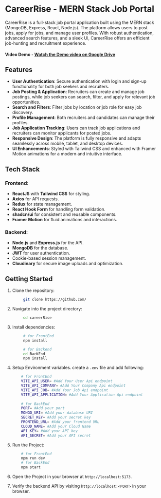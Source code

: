 # CareerRise - MERN Stack Job Portal

CareerRise is a full-stack job portal application built using the MERN stack (MongoDB, Express, React, Node.js). The platform allows users to post jobs, apply for jobs, and manage user profiles. With robust authentication, advanced search features, and a sleek UI, CareerRise offers an efficient job-hunting and recruitment experience.

#### Video Demo - [Watch the Demo video on Google Drive](https://drive.google.com/file/d/11PNUdOQV5As3FYFyPpPaDFFdcUKipwl2/view?usp=drive_link) 

## Features

- **User Authentication**: Secure authentication with login and sign-up functionality for both job seekers and recruiters.
- **Job Posting & Application**: Recruiters can create and manage job postings, while job seekers can search, filter, and apply for relevant job opportunities.
- **Search and Filters**: Filter jobs by location or job role for easy job discovery.
- **Profile Management**: Both recruiters and candidates can manage their profiles.
- **Job Application Tracking**: Users can track job applications and recruiters can monitor applicants for posted jobs.
- **Responsive Design**: The platform is fully responsive and adapts seamlessly across mobile, tablet, and desktop devices.
- **UI Enhancements**: Styled with Tailwind CSS and enhanced with Framer Motion animations for a modern and intuitive interface.

## Tech Stack

### Frontend:
- **ReactJS** with **Tailwind CSS** for styling.
- **Axios** for API requests.
- **Redux** for state management.
- **React Hook Form** for handling form validation.
- **shadcn/ui** for consistent and reusable components.
- **Framer Motion** for fluid animations and interactions.

### Backend:
- **Node.js** and **Express.js** for the API.
- **MongoDB** for the database.
- **JWT** for user authentication.
- Cookie-based session management.
- **Cloudinary** for secure image uploads and optimization.

## Getting Started

1.  Clone the repository:
    ```bash
         git clone https://github.com/
    ```
2.  Navigate into the project directory:
    ```bash
         cd careerRise
    ```
3.  Install dependencies:
    ```bash
         # for FrontEnd
         npm install
    ```
    ```bash
         # for Backend
         cd BacKEnd
         npm install
    ```
4.  Setup Environment variables. create a `.env` file and add following:
    ```bash 
        # for FrontEnd
        VITE_API_USER= #Add Your User Api endpoint
        VITE_API_COMPANY= #Add Your Company Api endpoint
        VITE_API_JOB= #Add Your Job Api endpoint
        VITE_API_APPLICATION= #Add Your Application Api endpoint
           
        # for BackEnd
        PORT= #Add your port
        MONGO_URI= #Add your database URI
        SECRET_KEY= #Add your secret key
        FRONTEND_URL= #Add your frontend URL
        CLOUD_NAME= #Add your Cloud Name 
        API_KEY= #Add your API key    
        API_SECRET= #Add your API secret
    ```
5.  Run the Project:
    ```bash
        # for FrontEnd
        npm run dev
        # for BackEnd
        npm start
    ```
6.  Open the Project in your browser at `http://localhost:5173`.

7.  Verify the backend API by visiting `http://localhost:<PORT>` in your browser.

